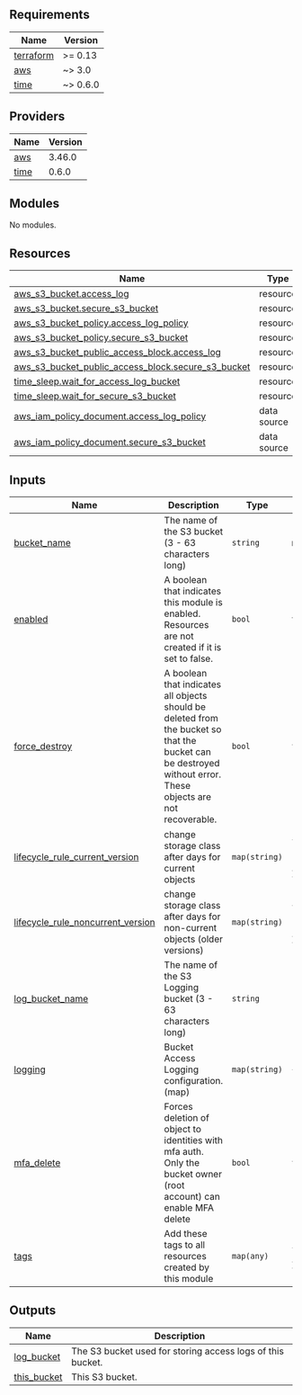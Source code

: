 ## Requirements

| Name | Version |
|------|---------|
| <a name="requirement_terraform"></a> [terraform](#requirement\_terraform) | >= 0.13 |
| <a name="requirement_aws"></a> [aws](#requirement\_aws) | ~> 3.0 |
| <a name="requirement_time"></a> [time](#requirement\_time) | ~> 0.6.0 |

## Providers

| Name | Version |
|------|---------|
| <a name="provider_aws"></a> [aws](#provider\_aws) | 3.46.0 |
| <a name="provider_time"></a> [time](#provider\_time) | 0.6.0 |

## Modules

No modules.

## Resources

| Name | Type |
|------|------|
| [aws_s3_bucket.access_log](https://registry.terraform.io/providers/hashicorp/aws/latest/docs/resources/s3_bucket) | resource |
| [aws_s3_bucket.secure_s3_bucket](https://registry.terraform.io/providers/hashicorp/aws/latest/docs/resources/s3_bucket) | resource |
| [aws_s3_bucket_policy.access_log_policy](https://registry.terraform.io/providers/hashicorp/aws/latest/docs/resources/s3_bucket_policy) | resource |
| [aws_s3_bucket_policy.secure_s3_bucket](https://registry.terraform.io/providers/hashicorp/aws/latest/docs/resources/s3_bucket_policy) | resource |
| [aws_s3_bucket_public_access_block.access_log](https://registry.terraform.io/providers/hashicorp/aws/latest/docs/resources/s3_bucket_public_access_block) | resource |
| [aws_s3_bucket_public_access_block.secure_s3_bucket](https://registry.terraform.io/providers/hashicorp/aws/latest/docs/resources/s3_bucket_public_access_block) | resource |
| [time_sleep.wait_for_access_log_bucket](https://registry.terraform.io/providers/hashicorp/time/latest/docs/resources/sleep) | resource |
| [time_sleep.wait_for_secure_s3_bucket](https://registry.terraform.io/providers/hashicorp/time/latest/docs/resources/sleep) | resource |
| [aws_iam_policy_document.access_log_policy](https://registry.terraform.io/providers/hashicorp/aws/latest/docs/data-sources/iam_policy_document) | data source |
| [aws_iam_policy_document.secure_s3_bucket](https://registry.terraform.io/providers/hashicorp/aws/latest/docs/data-sources/iam_policy_document) | data source |

## Inputs

| Name | Description | Type | Default | Required |
|------|-------------|------|---------|:--------:|
| <a name="input_bucket_name"></a> [bucket\_name](#input\_bucket\_name) | The name of the S3 bucket (3 - 63 characters long) | `string` | n/a | yes |
| <a name="input_enabled"></a> [enabled](#input\_enabled) | A boolean that indicates this module is enabled. Resources are not created if it is set to false. | `bool` | `true` | no |
| <a name="input_force_destroy"></a> [force\_destroy](#input\_force\_destroy) | A boolean that indicates all objects should be deleted from the bucket so that the bucket can be destroyed without error. These objects are not recoverable. | `bool` | `false` | no |
| <a name="input_lifecycle_rule_current_version"></a> [lifecycle\_rule\_current\_version](#input\_lifecycle\_rule\_current\_version) | change storage class after days for current objects | `map(string)` | <pre>{<br>  "days": 90,<br>  "storage_class": "GLACIER"<br>}</pre> | no |
| <a name="input_lifecycle_rule_noncurrent_version"></a> [lifecycle\_rule\_noncurrent\_version](#input\_lifecycle\_rule\_noncurrent\_version) | change storage class after days for non-current objects (older versions) | `map(string)` | <pre>{<br>  "days": 90,<br>  "storage_class": "GLACIER"<br>}</pre> | no |
| <a name="input_log_bucket_name"></a> [log\_bucket\_name](#input\_log\_bucket\_name) | The name of the S3 Logging bucket (3 - 63 characters long) | `string` | `""` | no |
| <a name="input_logging"></a> [logging](#input\_logging) | Bucket Access Logging configuration. (map) | `map(string)` | `{}` | no |
| <a name="input_mfa_delete"></a> [mfa\_delete](#input\_mfa\_delete) | Forces deletion of object to identities with mfa auth. Only the bucket owner (root account) can enable MFA delete | `bool` | `false` | no |
| <a name="input_tags"></a> [tags](#input\_tags) | Add these tags to all resources created by this module | `map(any)` | <pre>{<br>  "Generator": "Terraform"<br>}</pre> | no |

## Outputs

| Name | Description |
|------|-------------|
| <a name="output_log_bucket"></a> [log\_bucket](#output\_log\_bucket) | The S3 bucket used for storing access logs of this bucket. |
| <a name="output_this_bucket"></a> [this\_bucket](#output\_this\_bucket) | This S3 bucket. |

